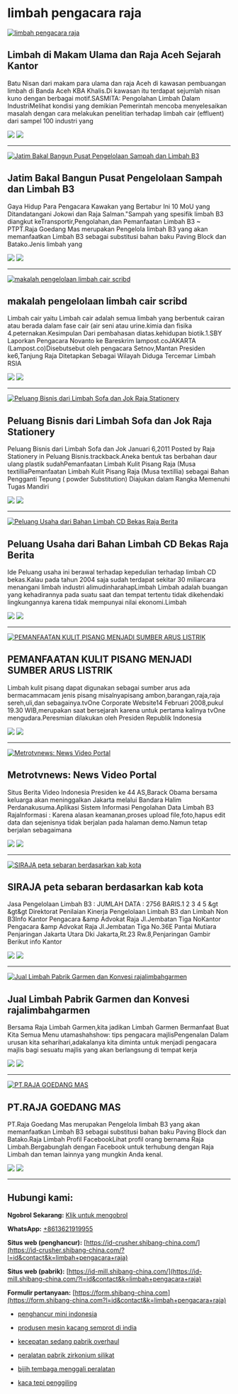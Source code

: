 # limbah pengacara raja

<a href="https://swt.shibang-china.com/?l=id&img&k=limbah+pengacara+raja" target="_blank">![limbah pengacara raja](http://static.shibang-china.com/all-800x300/1333.jpg)</a>

## Limbah di Makam Ulama dan Raja Aceh Sejarah Kantor
Batu Nisan dari makam para ulama dan raja Aceh di kawasan pembuangan limbah di Banda Aceh KBA Khalis.Di kawasan itu terdapat sejumlah nisan kuno dengan berbagai motif.SASMITA: Pengolahan Limbah Dalam IndustriMelihat kondisi yang demikian Pemerintah mencoba menyelesaikan masalah dengan cara melakukan penelitian terhadap limbah cair (effluent) dari sampel 100 industri yang


<a href="https://whatsapp.shibangsoft.com/WhatsApp.php" target="_blank" title="WhatsApp">![](http://static.shibang-china.com/icon/whatsapp.png)</a> <a href="https://swt.shibang-china.com/?l=id&icon&k=limbah+pengacara+raja" target="_blank">![](http://static.shibang-china.com/icon/chat-id.png)</a>

---

<a href="https://swt.shibang-china.com/?l=id&img&k=limbah+pengacara+raja" target="_blank">![Jatim Bakal Bangun Pusat Pengelolaan Sampah dan Limbah B3](http://static.shibang-china.com/all-800x300/439.jpg)</a>

## Jatim Bakal Bangun Pusat Pengelolaan Sampah dan Limbah B3
Gaya Hidup Para Pengacara Kawakan yang Bertabur Ini 10 MoU yang Ditandatangani Jokowi dan Raja Salman."Sampah yang spesifik limbah B3 diangkut keTransportir,Pengolahan,dan Pemanfaatan Limbah B3 ~ PTPT.Raja Goedang Mas merupakan Pengelola limbah B3 yang akan memanfaatkan Limbah B3 sebagai substitusi bahan baku Paving Block dan Batako.Jenis limbah yang


<a href="https://whatsapp.shibangsoft.com/WhatsApp.php" target="_blank" title="WhatsApp">![](http://static.shibang-china.com/icon/whatsapp.png)</a> <a href="https://swt.shibang-china.com/?l=id&icon&k=limbah+pengacara+raja" target="_blank">![](http://static.shibang-china.com/icon/chat-id.png)</a>

---

<a href="https://swt.shibang-china.com/?l=id&img&k=limbah+pengacara+raja" target="_blank">![makalah pengelolaan limbah cair scribd](http://static.shibang-china.com/all-800x300/34.jpg)</a>

## makalah pengelolaan limbah cair scribd
Limbah cair yaitu Limbah cair adalah semua limbah yang berbentuk cairan atau berada dalam fase cair (air seni atau urine.kimia dan fisika 4.peternakan.Kesimpulan Dari pembahasan diatas.kehidupan biotik.1.SBY Laporkan Pengacara Novanto ke Bareskrim lampost.coJAKARTA (Lampost.co)Disebutsebut oleh pengacara Setnov,Mantan Presiden ke6,Tanjung Raja Ditetapkan Sebagai Wilayah Diduga Tercemar Limbah RSIA


<a href="https://whatsapp.shibangsoft.com/WhatsApp.php" target="_blank" title="WhatsApp">![](http://static.shibang-china.com/icon/whatsapp.png)</a> <a href="https://swt.shibang-china.com/?l=id&icon&k=limbah+pengacara+raja" target="_blank">![](http://static.shibang-china.com/icon/chat-id.png)</a>

---

<a href="https://swt.shibang-china.com/?l=id&img&k=limbah+pengacara+raja" target="_blank">![Peluang Bisnis dari Limbah Sofa dan Jok Raja Stationery](http://static.shibang-china.com/all-800x300/136.jpg)</a>

## Peluang Bisnis dari Limbah Sofa dan Jok Raja Stationery
Peluang Bisnis dari Limbah Sofa dan Jok Januari 6,2011 Posted by Raja Stationery in Peluang Bisnis.trackback.Aneka bentuk tas berbahan daur ulang plastik sudahPemanfaatan Limbah Kulit Pisang Raja (Musa textilliaPemanfaatan Limbah Kulit Pisang Raja (Musa textillia) sebagai Bahan Pengganti Tepung ( powder Substitution) Diajukan dalam Rangka Memenuhi Tugas Mandiri


<a href="https://whatsapp.shibangsoft.com/WhatsApp.php" target="_blank" title="WhatsApp">![](http://static.shibang-china.com/icon/whatsapp.png)</a> <a href="https://swt.shibang-china.com/?l=id&icon&k=limbah+pengacara+raja" target="_blank">![](http://static.shibang-china.com/icon/chat-id.png)</a>

---

<a href="https://swt.shibang-china.com/?l=id&img&k=limbah+pengacara+raja" target="_blank">![Peluang Usaha dari Bahan Limbah CD Bekas Raja Berita](http://static.shibang-china.com/all-800x300/1482.jpg)</a>

## Peluang Usaha dari Bahan Limbah CD Bekas Raja Berita
Ide Peluang usaha ini berawal terhadap kepedulian terhadap limbah CD bekas.Kalau pada tahun 2004 saja sudah terdapat sekitar 30 miliarcara menangani limbah industri alimudinharahapLimbah Limbah adalah buangan yang kehadirannya pada suatu saat dan tempat tertentu tidak dikehendaki lingkungannya karena tidak mempunyai nilai ekonomi.Limbah


<a href="https://whatsapp.shibangsoft.com/WhatsApp.php" target="_blank" title="WhatsApp">![](http://static.shibang-china.com/icon/whatsapp.png)</a> <a href="https://swt.shibang-china.com/?l=id&icon&k=limbah+pengacara+raja" target="_blank">![](http://static.shibang-china.com/icon/chat-id.png)</a>

---

<a href="https://swt.shibang-china.com/?l=id&img&k=limbah+pengacara+raja" target="_blank">![PEMANFAATAN KULIT PISANG MENJADI SUMBER ARUS LISTRIK](http://static.shibang-china.com/all-800x300/781.jpg)</a>

## PEMANFAATAN KULIT PISANG MENJADI SUMBER ARUS LISTRIK
Limbah kulit pisang dapat digunakan sebagai sumber arus ada bermacammacam jenis pisang misalnyapisang ambon,barangan,raja,raja sereh,uli,dan sebagainya.tvOne Corporate Website14 Februari 2008,pukul 19.30 WIB,merupakan saat bersejarah karena untuk pertama kalinya tvOne mengudara.Peresmian dilakukan oleh Presiden Republik Indonesia


<a href="https://whatsapp.shibangsoft.com/WhatsApp.php" target="_blank" title="WhatsApp">![](http://static.shibang-china.com/icon/whatsapp.png)</a> <a href="https://swt.shibang-china.com/?l=id&icon&k=limbah+pengacara+raja" target="_blank">![](http://static.shibang-china.com/icon/chat-id.png)</a>

---

<a href="https://swt.shibang-china.com/?l=id&img&k=limbah+pengacara+raja" target="_blank">![Metrotvnews: News Video Portal](http://static.shibang-china.com/all-800x300/845.jpg)</a>

## Metrotvnews: News Video Portal
Situs Berita Video Indonesia Presiden ke 44 AS,Barack Obama bersama keluarga akan meninggalkan Jakarta melalui Bandara Halim Perdanakusuma.Aplikasi Sistem Informasi Pengolahan Data Limbah B3 RajaInformasi : Karena alasan keamanan,proses upload file,foto,hapus edit data dan sejenisnya tidak berjalan pada halaman demo.Namun tetap berjalan sebagaimana


<a href="https://whatsapp.shibangsoft.com/WhatsApp.php" target="_blank" title="WhatsApp">![](http://static.shibang-china.com/icon/whatsapp.png)</a> <a href="https://swt.shibang-china.com/?l=id&icon&k=limbah+pengacara+raja" target="_blank">![](http://static.shibang-china.com/icon/chat-id.png)</a>

---

<a href="https://swt.shibang-china.com/?l=id&img&k=limbah+pengacara+raja" target="_blank">![SIRAJA peta sebaran berdasarkan kab kota](http://static.shibang-china.com/all-800x300/128.jpg)</a>

## SIRAJA peta sebaran berdasarkan kab kota
Jasa Pengelolaan Limbah B3 : JUMLAH DATA : 2756 BARIS.1 2 3 4 5 &gt &gt&gt Direktorat Penilaian Kinerja Pengelolaan Limbah B3 dan Limbah Non B3Info Kantor Pengacara &amp Advokat Raja Jl.Jembatan Tiga NoKantor Pengacara &amp Advokat Raja Jl.Jembatan Tiga No.36E Pantai Mutiara Penjaringan Jakarta Utara Dki Jakarta,Rt.23 Rw.8,Penjaringan Gambir Berikut info Kantor


<a href="https://whatsapp.shibangsoft.com/WhatsApp.php" target="_blank" title="WhatsApp">![](http://static.shibang-china.com/icon/whatsapp.png)</a> <a href="https://swt.shibang-china.com/?l=id&icon&k=limbah+pengacara+raja" target="_blank">![](http://static.shibang-china.com/icon/chat-id.png)</a>

---

<a href="https://swt.shibang-china.com/?l=id&img&k=limbah+pengacara+raja" target="_blank">![Jual Limbah Pabrik Garmen dan Konvesi rajalimbahgarmen](http://static.shibang-china.com/all-800x300/1013.jpg)</a>

## Jual Limbah Pabrik Garmen dan Konvesi rajalimbahgarmen
Bersama Raja Limbah Garmen,kita jadikan Limbah Garmen Bermanfaat Buat Kita Semua Menu utamashahshow: tips pengacara majlisPengenalan Dalam urusan kita seharihari,adakalanya kita diminta untuk menjadi pengacara majlis bagi sesuatu majlis yang akan berlangsung di tempat kerja


<a href="https://whatsapp.shibangsoft.com/WhatsApp.php" target="_blank" title="WhatsApp">![](http://static.shibang-china.com/icon/whatsapp.png)</a> <a href="https://swt.shibang-china.com/?l=id&icon&k=limbah+pengacara+raja" target="_blank">![](http://static.shibang-china.com/icon/chat-id.png)</a>

---

<a href="https://swt.shibang-china.com/?l=id&img&k=limbah+pengacara+raja" target="_blank">![PT.RAJA GOEDANG MAS](http://static.shibang-china.com/all-800x300/1107.jpg)</a>

## PT.RAJA GOEDANG MAS
PT.Raja Goedang Mas merupakan Pengelola limbah B3 yang akan memanfaatkan Limbah B3 sebagai substitusi bahan baku Paving Block dan Batako.Raja Limbah Profil FacebookLihat profil orang bernama Raja Limbah.Bergabunglah dengan Facebook untuk terhubung dengan Raja Limbah dan teman lainnya yang mungkin Anda kenal.


<a href="https://whatsapp.shibangsoft.com/WhatsApp.php" target="_blank" title="WhatsApp">![](http://static.shibang-china.com/icon/whatsapp.png)</a> <a href="https://swt.shibang-china.com/?l=id&icon&k=limbah+pengacara+raja" target="_blank">![](http://static.shibang-china.com/icon/chat-id.png)</a>

---
## Hubungi kami:

**Ngobrol Sekarang:** [Klik untuk mengobrol](https://swt.shibang-china.com?l=id&contact&k=limbah+pengacara+raja)

**WhatsApp:**  [+8613621919955](https://whatsapp.shibangsoft.com/WhatsApp.php)

**Situs web (penghancur):** [https://id-crusher.shibang-china.com/](https://id-crusher.shibang-china.com/?l=id&contact&k=limbah+pengacara+raja)

**Situs web (pabrik):** [https://id-mill.shibang-china.com/](https://id-mill.shibang-china.com/?l=id&contact&k=limbah+pengacara+raja)

**Formulir pertanyaan:** [https://form.shibang-china.com](https://form.shibang-china.com?l=id&contact&k=limbah+pengacara+raja)

* [penghancur mini indonesia](../39/penghancur%20mini%20indonesia.md)

* [produsen mesin kacang semprot di india](../35/produsen%20mesin%20kacang%20semprot%20di%20india.md)

* [kecepatan sedang pabrik overhaul](../32/kecepatan%20sedang%20pabrik%20overhaul.md)

* [peralatan pabrik zirkonium silikat](../34/peralatan%20pabrik%20zirkonium%20silikat.md)

* [bijih tembaga menggali peralatan](../34/bijih%20tembaga%20menggali%20peralatan.md)

* [kaca tepi penggiling](../38/kaca%20tepi%20penggiling.md)